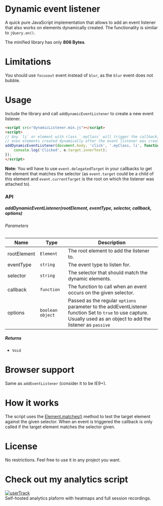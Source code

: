 # Dynamic event listener

A quick pure JavaScript implementation that allows to add an event listener that also works on elements dynamically created. The functionality is similar to `jQuery.on()`.

The minified library has only **806 Bytes**.

# Limitations
You should use `focusout` event instead of `blur`, as the `blur` event does not bubble.

# Usage
Include the library and call `addDynamicEventListener` to create a new event listener.
```HTML
<script src="dynamicListener.min.js"></script>
<script>
// Any `li` or element with class `.myClass` will trigger the callback, 
// even elements created dynamically after the event listener was created.
addDynamicEventListener(document.body, 'click', '.myClass, li', function (e) {
    console.log('Clicked', e.target.innerText);
});
</script>
```

**Note:** You will have to use `event.delegatedTarget` in your callbacks to get the element that matches the selector (as `event.target` could be a child of this element and `event.currentTarget` is the root on which the listener was attached to).

### API
##### addDynamicEventListener(rootElement, eventType, selector, callback, options) 
###### Parameters  
| Name | Type | Description |
| ---- | ---- | ----------- |
| rootElement | `Element`  | The root element to add the listener to. |
| eventType | `string`  | The event type to listen for. |
| selector | `string`  | The selector that should match the dynamic elements. |
| callback | `function`  | The function to call when an event occurs on the given selector. |
| options | `boolean` `object`  | Passed as the regular `options` parameter to the addEventListener function                                 Set to `true` to use capture.<br>                                Usually used as an object to add the listener as `passive` |

##### Returns

- `Void`

# Browser support
Same as `addEventListener` (consider it  to be IE9+).

# How it works
The script uses the [Element.matches()](https://developer.mozilla.org/en/docs/Web/API/Element/matches) method to test the target element against the given selector. When an event is triggered the callback is only called if the target element matches the selector given.

# License
No restrictions. Feel free to use it in any project you want.


# Check out my analytics script
[![userTrack](https://www.usertrack.net/img/usertrack_logo.svg)](https://www.usertrack.net)  
Self-hosted analytics plaform with heatmaps and full session recordings.
